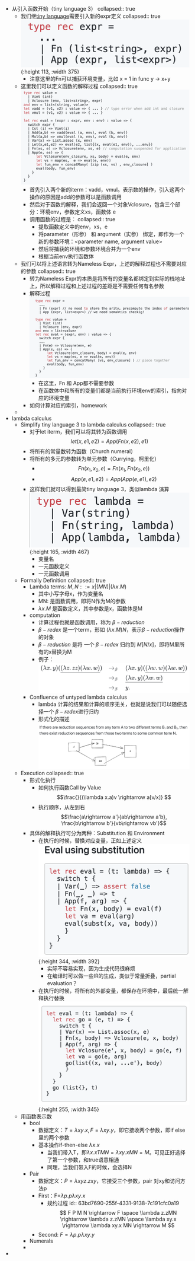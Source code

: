 - 从引入函数开始（tiny language 3）
  collapsed:: true
	- 我们继[tiny language](((639b2805-145f-444e-805a-b0fe66998f11)))需要引入新的expr定义
	  collapsed:: true
	   ![image.png](../assets/image_1673316918464_0.png){:height 113, :width 375}
		- 注意这里的Fn可以捕获环境变量，比如 x = 1 in func y -> x+y
	- 这里我们可以定义函数的解释过程
	  collapsed:: true
	  ![image.png](../assets/image_1673317570589_0.png)
		- 首先引入两个新的iterm：vadd，vmul。表示数的操作，引入这两个操作的原因是add的参数可以是函数调用
		- 然后对于函数的解释，我们会返回一个对象Vclosure，包含三个部分：环境env，参数定义xs，函数体 e
		- 调用函数的过程是：
		  collapsed:: true
			- 提取函数定义中的env，xs，e
			- 将parameter（形参） 和 argument（实参） 绑定，即作为一个新的参数环境：<parameter name, argument value>
			- 然后将捕获的环境和参数环境合并为一个env
			- 根据当前env执行函数体
	- 我们可以将上述语言转为Nameless Expr，上述的解释过程也不需要对应的参数
	  collapsed:: true
		- 转为Nameless Expr的本质是将所有的变量名都绑定到实际的栈地址上，所以解释过程和上述过程的差距是不需要任何有名参数
		- 解释过程
		  ![image.png](../assets/image_1673318085885_0.png)
			- 在这里，Fn 和 App都不需要参数
			- 在函数体中和所有的变量们都是当前执行环境env的索引，指向对应的环境变量
		- 如何计算对应的索引，homework
	-
- lambda calculus
	- Simplify tiny language 3 to lambda calculus
	  collapsed:: true
		- 对于let iterm，我们可以将其转为函数调用
		  $$let(x, e1, e2) = App(Fn(x, e2), e1)$$
		- 将所有的常量数转为函数（Church numeral）
		- 将所有的多元的参数转为单元参数（Currying，柯里化）
			- $$Fn(x_1, x_2, e) = Fn(x_1, Fn(x_2, e))$$
			- $$App(e, e1, e2) = App(App(e, e1), e2)$$
		- 这样我们就可以得到最简tiny language 3，类似lambda 演算
		  ![image.png](../assets/image_1673318570869_0.png){:height 165, :width 467}
			- 变量名
			- 一元函数定义
			- 一元函数调用
	- Formally Definition
	  collapsed:: true
		- Lambda terms: $M,N ::= x|(MN)|(\lambda x.M)$
			- 其中小写字母x，作为变量名
			- MN: 是函数调用，即将N作为M的参数
			- $\lambda x.M$ 是函数定义，其中参数是x，函数体是M
		- computation
			- 计算过程也就是函数调用，称为 $\beta - reduction$
			- $\beta - redex$ 是一个term，形如 $(\lambda x. M)N$，表示$\beta - reduction$操作的对象
			- $\beta - reduction$ 是将 一个 $\beta - redex$ 归约到 $M[N/x]$，即将M里所有的x替换为M
			- 例子：
			  ![image.png](../assets/image_1673319023444_0.png)
		- Confluence of untyped lambda calculus
			- lambda 计算的结果和计算的顺序无关，也就是说我们可以随便选择一个 $\beta - redex$进行归约
			- 形式化的描述
			  ![image.png](../assets/image_1673319704511_0.png)
	- Execution
	  collapsed:: true
		- 形式化执行
			- 如何执行函数Call by Value
			  $$\frac{}{(\lambda x.a)v \rightarrow a[v/x]} $$
			- 执行顺序，从左到右
			  $$\frac{a\rightarrow a'}{ab\rightarrow a'b}, \frac{b\rightarrow b'}{vb\rightarrow vb'}$$
		- 具体的解释执行可分为两种：Substitution 和 Environment
			- 在执行的时候，替换对应变量，正如上述定义
			  ![image.png](../assets/image_1673359740048_0.png){:height 344, :width 392}
				- 实际不容易实现，因为生成代码很麻烦
				- 在编译时可以做一些IR的生成，类似于常量折叠，partial evaluation？
			- 在执行的时候，将所有的外部变量，都保存在环境中，最后统一解释执行替换
			  ![image.png](../assets/image_1673359862981_0.png){:height 255, :width 345}
	- 用函数表示数
		- bool
			- 数据定义：$T = \lambda xy.x , F = \lambda xy.y$，即它接收两个参数，即if else里的两个参数
			- 基本操作if-then-else $\lambda x.x$
				- 当我们带入T，即$\lambda x.x T MN= \lambda xy.x MN = M$。可见正好选择了第一个参数，和true语意相通
				- 同理，当我们带入F的时候，会选择N
		- Pair
			- 数据定义：$P = \lambda xyz.zxy$，它接受三个参数，pair 对xy和访问方法p
			- First：F=$\lambda p.p \lambda xy.x$
				- 规约过程
				  id:: 63bd7690-255f-4331-9138-7c191cfc0a19
				  $$
				  F P M N \rightarrow F \space \lambda z.zMN  \rightarrow \lambda z.zMN \space \lambda xy.x \rightarrow \lambda xy.x MN  \rightarrow M
				  $$
			- Second: $F = \lambda p.p \lambda xy.y$
		- Numerals
		-
-